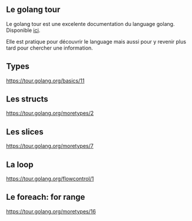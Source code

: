 ## Le golang tour

Le golang tour est une excelente documentation du language golang.
Disponible [ici](https://tour.golang.org/welcome/1).

Elle est pratique pour découvrir le language mais aussi pour y revenir plus tard pour chercher une information.

## Types

https://tour.golang.org/basics/11

## Les structs

https://tour.golang.org/moretypes/2

## Les slices

https://tour.golang.org/moretypes/7

## La loop

https://tour.golang.org/flowcontrol/1

## Le foreach: for range

https://tour.golang.org/moretypes/16